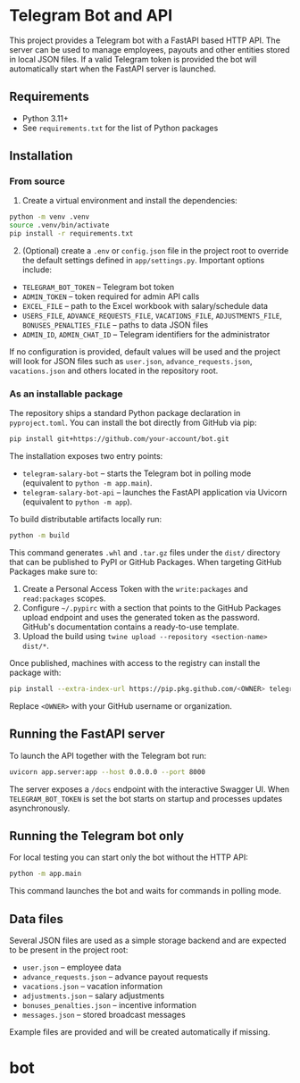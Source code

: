 # Telegram Bot and API

This project provides a Telegram bot with a FastAPI based HTTP API. The server can be used to manage employees, payouts and other entities stored in local JSON files. If a valid Telegram token is provided the bot will automatically start when the FastAPI server is launched.

## Requirements

* Python 3.11+
* See `requirements.txt` for the list of Python packages

## Installation

### From source

1. Create a virtual environment and install the dependencies:

```bash
python -m venv .venv
source .venv/bin/activate
pip install -r requirements.txt
```

2. (Optional) create a `.env` or `config.json` file in the project root to override the default settings defined in `app/settings.py`. Important options include:

- `TELEGRAM_BOT_TOKEN` – Telegram bot token
- `ADMIN_TOKEN` – token required for admin API calls
- `EXCEL_FILE` – path to the Excel workbook with salary/schedule data
- `USERS_FILE`, `ADVANCE_REQUESTS_FILE`, `VACATIONS_FILE`, `ADJUSTMENTS_FILE`,
  `BONUSES_PENALTIES_FILE` – paths to data JSON files
- `ADMIN_ID`, `ADMIN_CHAT_ID` – Telegram identifiers for the administrator

If no configuration is provided, default values will be used and the project will look for JSON files such as `user.json`, `advance_requests.json`, `vacations.json` and others located in the repository root.

### As an installable package

The repository ships a standard Python package declaration in `pyproject.toml`. You can install the bot directly from GitHub via pip:

```bash
pip install git+https://github.com/your-account/bot.git
```

The installation exposes two entry points:

* `telegram-salary-bot` – starts the Telegram bot in polling mode (equivalent to `python -m app.main`).
* `telegram-salary-bot-api` – launches the FastAPI application via Uvicorn (equivalent to `python -m app`).

To build distributable artifacts locally run:

```bash
python -m build
```

This command generates `.whl` and `.tar.gz` files under the `dist/` directory that can be published to PyPI or GitHub Packages. When targeting GitHub Packages make sure to:

1. Create a Personal Access Token with the `write:packages` and `read:packages` scopes.
2. Configure `~/.pypirc` with a section that points to the GitHub Packages upload endpoint and uses the generated token as the password. GitHub's documentation contains a ready-to-use template.
3. Upload the build using `twine upload --repository <section-name> dist/*`.

Once published, machines with access to the registry can install the package with:

```bash
pip install --extra-index-url https://pip.pkg.github.com/<OWNER> telegram-salary-bot
```

Replace `<OWNER>` with your GitHub username or organization.

## Running the FastAPI server

To launch the API together with the Telegram bot run:

```bash
uvicorn app.server:app --host 0.0.0.0 --port 8000
```

The server exposes a `/docs` endpoint with the interactive Swagger UI. When `TELEGRAM_BOT_TOKEN` is set the bot starts on startup and processes updates asynchronously.

## Running the Telegram bot only

For local testing you can start only the bot without the HTTP API:

```bash
python -m app.main
```

This command launches the bot and waits for commands in polling mode.

## Data files

Several JSON files are used as a simple storage backend and are expected to be present in the project root:

- `user.json` – employee data
- `advance_requests.json` – advance payout requests
- `vacations.json` – vacation information
- `adjustments.json` – salary adjustments
- `bonuses_penalties.json` – incentive information
- `messages.json` – stored broadcast messages

Example files are provided and will be created automatically if missing.

# bot
